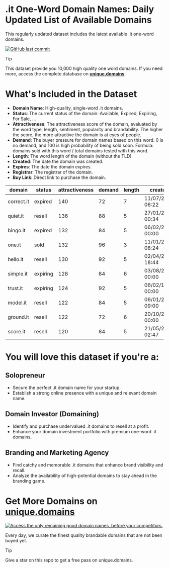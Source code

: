 
# .it One-Word Domain Names: Daily Updated List of Available Domains

This regularly updated dataset includes the latest available .it one-word domains.

[![GitHub last commit](https://img.shields.io/github/last-commit/google/skia.svg?style=flat)]() 

> [!TIP]
> This dataset provide you 10,000 high quality one word domains.
> If you need more, access the complete database on **[unique.domains](https://unique.domains?utm_source=github&utm_medium=dataset&utm_campaign=.it&utm_content=description.top)**.

# What's Included in the Dataset

- **Domain Name**: High-quality, single-word .it domains.
- **Status**: The current status of the domain: Available, Expired, Expiring, For Sale, ...
- **Attractiveness**: The attractiveness score of the domain, evaluated by the word type, length, sentiment, popularity and brandability. The higher the score, the more attractive the domain is at eyes of people.
- **Demand**: The buyer pressure for domain names based on this word. 0 is no demand, and 100 is high probability of being sold soon. Formula: domains sold with this word / total domains tested with this word.
- **Length**: The word length of the domain (without the TLD)
- **Created**: The date the domain was created.
- **Expires**: The date the domain expires.
- **Registrar**: The registrar of the domain.
- **Buy Link**: Direct link to purchase the domain.

| domain     | status   | attractiveness | demand | length | created          | expires          | registrar | sectors                           |
| ---------- | -------- | -------------- | ------ | ------ | ---------------- | ---------------- | --------- | --------------------------------- |
| correct.it | expired  | 140            | 72     | 7      | 11/07/2012 06:22 | 06/07/2025 00:00 |           | Business,Education,Technology     |
| quiet.it   | resell   | 136            | 88     | 5      | 27/01/2013 00:34 | 10/02/2026 00:00 |           | Health and Fitness                |
| bingo.it   | expired  | 132            | 84     | 5      | 06/02/2003 00:00 | 03/07/2025 00:00 |           | Entertainment,Hospitality,Retail  |
| one.it     | sold     | 132            | 96     | 3      | 11/01/2010 08:24 | 18/06/2026 02:00 |           | Business,General,Media,Technology |
| hello.it   | resell   | 130            | 92     | 5      | 02/04/2011 18:44 | 05/04/2026 00:00 |           | Technology                        |
| simple.it  | expiring | 128            | 84     | 6      | 03/08/2000 00:00 | 21/07/2025 00:00 |           | Education,General,Technology      |
| trust.it   | expiring | 124            | 92     | 5      | 06/02/1997 00:00 | 01/08/2025 00:00 |           | Business,Finance,Law              |
| model.it   | resell   | 122            | 84     | 5      | 06/01/2019 09:00 | 18/03/2026 00:00 |           | Business,Fashion,Technology       |
| ground.it  | resell   | 122            | 72     | 6      | 20/10/2006 00:00 | 04/12/2025 00:00 |           | Construction,General              |
| score.it   | resell   | 120            | 84     | 5      | 21/05/2010 02:47 | 01/06/2026 00:00 |           | Business,Education,Sports         |

# You will love this dataset if you're a:

## Solopreneur

- Secure the perfect .it domain name for your startup.
- Establish a strong online presence with a unique and relevant domain name.

## Domain Investor (Domaining)

- Identify and purchase undervalued .it domains to resell at a profit.
- Enhance your domain investment portfolio with premium one-word .it domains.

## Branding and Marketing Agency

- Find catchy and memorable .it domains that enhance brand visibility and recall.
- Analyze the availability of high-potential domains to stay ahead in the branding game.

# Get More Domains on [unique.domains](https://unique.domains?utm_source=github&utm_medium=dataset&utm_campaign=.it&utm_content=description.bottom)

[![Access the only remaining good domain names, before your competitors.](https://github.it/UniqueDomains/it-oneword-domains/blob/main/unique.domains.jpg?raw=true)](https://unique.domains?utm_source=github&utm_medium=dataset&utm_campaign=.it&utm_content=description.image)

Every day, we curate the finest quality brandable domains that are not been buyed yet.

> [!TIP]
> Give a star on this repo to get a free pass on unique.domains.
        